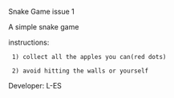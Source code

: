Snake Game issue 1

   A simple snake game
   
   instructions:
   
     1) collect all the apples you can(red dots)
     
     2) avoid hitting the walls or yourself
     

Developer: L-ES

